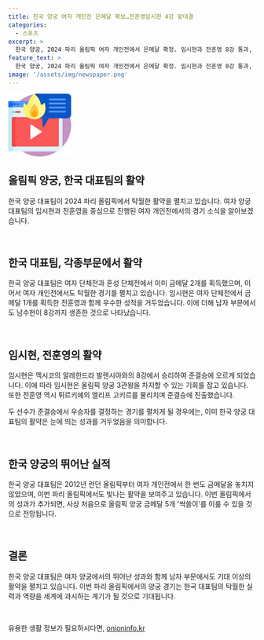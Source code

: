 ```yaml
---
title: 한국 양궁 여자 개인전 은메달 확보…전훈영임시현 4강 맞대결
categories:
  - 스포츠
excerpt: >
  한국 양궁, 2024 파리 올림픽 여자 개인전에서 은메달 확정. 임시현과 전훈영 8강 통과, 결승 진출 기대감 높아져. 양궁 대표팀, 금메달 5개 싹쓸이 가능성 높아져. 임시현 한국체대 출신으로 3관왕 도전, 8강에서 치열한 경기 펼쳐.
feature_text: >
  한국 양궁, 2024 파리 올림픽 여자 개인전에서 은메달 확정. 임시현과 전훈영 8강 통과, 결승 진출 기대감 높아져. 양궁 대표팀, 금메달 5개 싹쓸이 가능성 높아져. 임시현 한국체대 출신으로 3관왕 도전, 8강에서 치열한 경기 펼쳐.
image: '/assets/img/newspaper.png'
---
```


<p><img src="/assets/img/news.png" alt="rentncar 속보" /></p>

<h2>올림픽 양궁, 한국 대표팀의 활약</h2>

<p>한국 양궁 대표팀이 2024 파리 올림픽에서 탁월한 활약을 펼치고 있습니다. 여자 양궁 대표팀의 임시현과 전훈영을 중심으로 진행된 여자 개인전에서의 경기 소식을 알아보겠습니다.</p>

<p data-ke-size="size16">&nbsp;</p>

<h2>한국 대표팀, 각종부문에서 활약</h2>

<p>한국 양궁 대표팀은 여자 단체전과 혼성 단체전에서 이미 금메달 2개를 획득했으며, 이어서 여자 개인전에서도 탁월한 경기를 펼치고 있습니다. 임시현은 여자 단체전에서 금메달 1개를 획득한 전훈영과 함께 우수한 성적을 거두었습니다. 이에 더해 남자 부문에서도 남수현이 8강까지 생존한 것으로 나타났습니다.</p>

<p data-ke-size="size16">&nbsp;</p>

<h2>임시현, 전훈영의 활약</h2>

<p>임시현은 멕시코의 알레한드라 발렌시아와의 8강에서 승리하여 준결승에 오르게 되었습니다. 이에 따라 임시현은 올림픽 양궁 3관왕을 차지할 수 있는 기회를 잡고 있습니다. 또한 전훈영 역시 튀르키예의 엘리프 고키르를 물리치며 준결승에 진출했습니다.</p>

<p>두 선수가 준결승에서 우승자를 결정하는 경기를 펼치게 될 경우에는, 이미 한국 양궁 대표팀의 활약은 눈에 띄는 성과를 거두었음을 의미합니다.</p>

<p data-ke-size="size16">&nbsp;</p>

<h2>한국 양궁의 뛰어난 실적</h2>

<p>한국 양궁 대표팀은 2012년 런던 올림픽부터 여자 개인전에서 한 번도 금메달을 놓치지 않았으며, 이번 파리 올림픽에서도 빛나는 활약을 보여주고 있습니다. 이번 올림픽에서의 성과가 추가되면, 사상 처음으로 올림픽 양궁 금메달 5개 '싹쓸이'를 이룰 수 있을 것으로 전망됩니다.</p>

<p data-ke-size="size16">&nbsp;</p>

<h2>결론</h2>

<p>한국 양궁 대표팀은 여자 양궁에서의 뛰어난 성과와 함께 남자 부문에서도 기대 이상의 활약을 펼치고 있습니다. 이번 파리 올림픽에서의 양궁 경기는 한국 대표팀의 탁월한 실력과 역량을 세계에 과시하는 계기가 될 것으로 기대됩니다.</p>

<p data-ke-size="size16">&nbsp;</p>
유용한 생활 정보가 필요하시다면, <a href="https://onioninfo.kr" rel="dofollow">onioninfo.kr</a>


